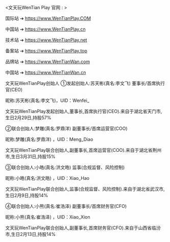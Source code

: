 <文天玩WenTian Play 官网 : >

 国际站 ➔ https://www.WenTianPlay.COM

 中国站 ➔ https://www.WenTianPlay.cn

 技术站 ➔ https://www.WenTianPlay.net

 备案站 ➔ https://www.WenTianPlay.top

 品牌站 ➔ https://www.WenTianWan.com

 中国站 ➔ https://www.WenTianWan.cn
 
文天玩WenTianPlay创始人
①发起创始人:苏天彬(真名:李文飞) 董事长/首席执行官(CEO)

昵称:苏天彬(真名:李文飞)，UID：Wenfei_

文天玩WenTianPlay发起创始人,董事长,首席执行官(CEO).来自于湖北省天门市,生日2月29日,持股57%

②联合创始人:梦雕(真名:罗鼎洋) 副董事长/首席运营官(COO)

昵称:梦雕(真名:罗鼎洋) ，UID：Meng_Diao

文天玩WenTianPlay联合创始人,副董事长,首席运营官(COO).来自于湖北省荆州市,生日3月31日,持股15%

③联合创始人:小皓(真名:洪文皓) 监事(合规监督、风险控制)

昵称:小皓(真名:洪文皓) ，UID：Xiao_Hao

文天玩WenTianPlay联合创始人,监事(合规监督、风险控制).来自于湖北省武汉市,生日2月9日,持股14%

④联合创始人:小熊(真名:崔浩泽) 副董事长/首席财务官(CFO)

昵称:小熊(真名:崔浩泽) ，UID：Xiao_Xion

文天玩WenTianPlay联合创始人,副董事长,首席财务官(CFO).来自于山西省临汾市,生日2月13日,持股14%